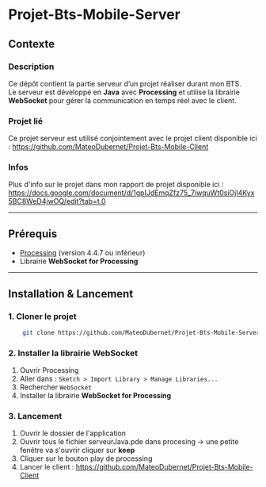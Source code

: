 ﻿# Projet-Bts-Mobile-Server
 
## Contexte

### Description
Ce dépôt contient la partie serveur d’un projet réaliser durant mon BTS.\
Le serveur est développé en **Java** avec **Processing** et utilise la librairie **WebSocket** pour gérer la communication en temps réel avec le client.

### Projet lié
Ce projet serveur est utilisé conjointement avec le projet client disponible ici :
https://github.com/MateoDubernet/Projet-Bts-Mobile-Client

### Infos
Plus d'info sur le projet dans mon rapport de projet disponible ici :
https://docs.google.com/document/d/1gpIJdEmqZfz75_7iwquWt0siOjI4Kyx5BC8WeD4jwOQ/edit?tab=t.0

---

## Prérequis
- [Processing](https://github.com/processing/processing4/releases/download/processing-1307-4.4.7/processing-4.4.7-windows-x64.msi) (version 4.4.7 ou inférieur)
- Librairie **WebSocket for Processing**

---

## Installation & Lancement
### 1. Cloner le projet
```bash
    git clone https://github.com/MateoDubernet/Projet-Bts-Mobile-Server.git
```

### 2. Installer la librairie WebSocket
1. Ouvrir Processing
2. Aller dans : `Sketch > Import Library > Manage Libraries...`
3. Rechercher `WebSocket`
4. Installer la librairie **WebSocket for Processing**

### 3. Lancement
1. Ouvrir le dossier de l'application
2. Ouvrir tous le fichier serveurJava.pde dans procesing -> une petite fenêtre va s'ouvrir cliquer sur **keep**
3. Cliquer sur le bouton play de processing
4. Lancer le client : https://github.com/MateoDubernet/Projet-Bts-Mobile-Client




















